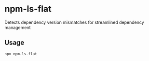 # npm-ls-flat

Detects dependency version mismatches for streamlined dependency management

## Usage

```bash
npx npm-ls-flat
```
